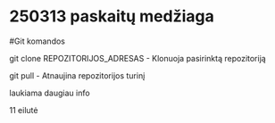 # 250313 paskaitų medžiaga

#Git komandos

git clone REPOZITORIJOS_ADRESAS - Klonuoja pasirinktą repozitoriją

git pull - Atnaujina repozitorijos turinį

laukiama daugiau info

11 eilutė